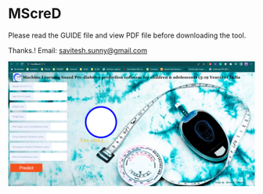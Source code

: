 # MScreD
Please read the GUIDE file and view PDF file before downloading the tool.

Thanks.!
Email: savitesh.sunny@gmail.com

![](MScreD/MScreD.png)

